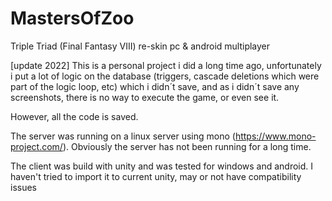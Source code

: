 # MastersOfZoo
Triple Triad (Final Fantasy VIII) re-skin pc &amp; android multiplayer

[update 2022]
This is a personal project i did a long time ago, unfortunately i put a lot of logic on the
database (triggers, cascade deletions which were part of the logic loop, etc) which i didn´t save,
and as i didn´t save any screenshots, there is no way to execute the game, or even see it.

However, all the code is saved.

The server was running on a linux server using mono (https://www.mono-project.com/).
Obviously the server has not been running for a long time.

The client was build with unity and was tested for windows and android.
I haven't tried to import it to current unity, may or not have compatibility issues

